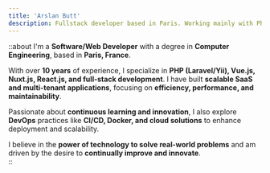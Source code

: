 ```yaml
---
title: 'Arslan Butt'
description: Fullstack developer based in Paris. Working mainly with Php, Laravel, Nuxt.js, Vue.js and React.js'
---
```


::about
I'm a **Software/Web Developer** with a degree in **Computer Engineering**, based in **Paris, France**.

With over **10 years** of experience, I specialize in **PHP (Laravel/Yii), Vue.js, Nuxt.js, React.js, and full-stack development**. I have built **scalable SaaS and multi-tenant applications**, focusing on **efficiency, performance, and maintainability**.

Passionate about **continuous learning and innovation**, I also explore **DevOps** practices like **CI/CD, Docker, and cloud solutions** to enhance deployment and scalability.

I believe in the **power of technology to solve real-world problems** and am driven by the desire to **continually improve and innovate**.  
::

